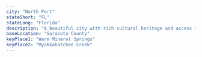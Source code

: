 ```yaml
---
city: "North Port"
stateShort: "FL"
stateLong: "Florida"
description: "A beautiful city with rich cultural heritage and access to coastal attractions."
baseLocation: "Sarasota County"
keyPlace1: "Warm Mineral Springs"
keyPlace2: "Myakkahatchee Creek"
---
```

